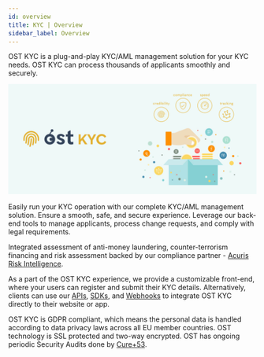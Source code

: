 ```yaml
---
id: overview
title: KYC | Overview
sidebar_label: Overview
---
```


OST KYC is a plug-and-play KYC/AML management solution for your KYC needs. OST KYC can process thousands of applicants smoothly and securely. 

![KYCIndexImage]( /kyc/docs/assets/ost-kyc-illustration.jpg)

Easily run your KYC operation with our complete KYC/AML management solution. Ensure a smooth, safe, and secure experience. Leverage our back-end tools to manage applicants, process change requests, and comply with legal requirements.

Integrated assessment of anti-money laundering, counter-terrorism financing and risk assessment backed by our compliance partner - [Acuris Risk Intelligence](https://www.acurisriskintelligence.com/).

As a part of the OST KYC experience, we provide a customizable front-end, where your users can register and submit their KYC details. Alternatively, clients can use our [APIs](https://dev.stagingost.com/kyc/docs/api/#introduction), [SDKs](https://dev.stagingost.com/kyc/docs/sdk/getting-started/overview/), and [Webhooks](https://dev.stagingost.com/kyc/docs/api/#webhooks) to integrate OST KYC directly to their website or app. 

OST KYC is GDPR compliant, which means the personal data is handled according to data privacy laws across all EU member countries. OST technology is SSL protected and two-way encrypted. OST has ongoing periodic Security Audits done by [Cure+53](https://cure53.de/).
